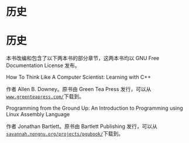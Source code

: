 # 历史

# 历史

本书改编和包含了以下两本书的部分章节，这两本书均以 GNU Free Documentation License 发布。

How To Think Like A Computer Scientist: Learning with C++

作者 Allen B. Downey。原书由 Green Tea Press 发行，可以从[`www.greenteapress.com/`](http://www.greenteapress.com/)下载到。

Programming from the Ground Up: An Introduction to Programming using Linux Assembly Language

作者 Jonathan Bartlett。原书由 Bartlett Publishing 发行，可以从[`savannah.nongnu.org/projects/pgubook/`](http://savannah.nongnu.org/projects/pgubook/)下载到。